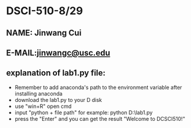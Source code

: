 # DSCI-510-8/29

## NAME: Jinwang Cui

## E-MAIL:jinwangc@usc.edu

## explanation of lab1.py file:

* Remember to add anaconda's path to the environment variable after installing anaconda
* download the lab1.py to your D disk
* use "win+R" open cmd
* input "python + file path" for example: python D:\lab1.py
* press the "Enter" and you can get the result "Welcome to DCSCI510!"
